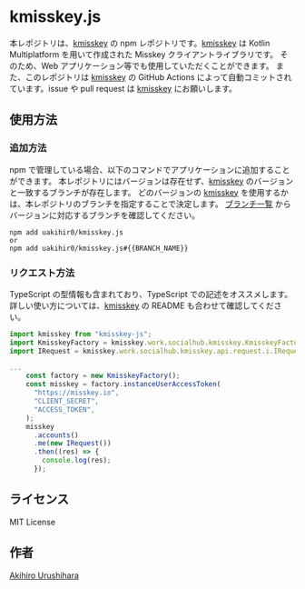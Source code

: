 # kmisskey.js

本レポジトリは、[kmisskey] の npm レポジトリです。[kmisskey] は Kotlin Multiplatform を用いて作成された Misskey クライアントライブラリです。
そのため、Web アプリケーション等でも使用していただくことができます。
また、このレポジトリは [kmisskey] の GitHub Actions によって自動コミットされています。issue や pull request は [kmisskey] にお願いします。

## 使用方法

### 追加方法

npm で管理している場合、以下のコマンドでアプリケーションに追加することができます。
本レポジトリにはバージョンは存在せず、[kmisskey] のバージョンと一致するブランチが存在します。
どのバージョンの [kmisskey] を使用するかは、本レポジトリのブランチを指定することで決定します。
[ブランチ一覧](https://github.com/uakihir0/kmisskey-cocoapods/branches) からバージョンに対応するブランチを確認してください。

```shell
npm add uakihir0/kmisskey.js
or
npm add uakihir0/kmisskey.js#{{BRANCH_NAME}}
```

### リクエスト方法

TypeScript の型情報も含まれており、TypeScript での記述をオススメします。
詳しい使い方については、[kmisskey] の README も合わせて確認してください。

```typescript
import kmisskey from "kmisskey-js";
import KmisskeyFactory = kmisskey.work.socialhub.kmisskey.KmisskeyFactory;
import IRequest = kmisskey.work.socialhub.kmisskey.api.request.i.IRequest;

...
    const factory = new KmisskeyFactory();
    const misskey = factory.instanceUserAccessToken(
      "https://misskey.io",
      "CLIENT_SECRET",
      "ACCESS_TOKEN",
    );
    misskey
      .accounts()
      .me(new IRequest())
      .then((res) => {
        console.log(res);
      });
```

## ライセンス

MIT License

## 作者

[Akihiro Urushihara](https://github.com/uakihir0)

[kmisskey]: https://github.com/uakihir0/kmisskey